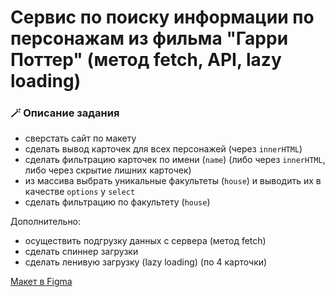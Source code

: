 # Сервис по поиску информации по персонажам из фильма "Гарри Поттер" (метод fetch, API, lazy loading) #

### 🪄 Описание задания ###

  - сверстать сайт по макету
  - сделать вывод карточек для всех персонажей (через `innerHTML`)
  - сделать фильтрацию карточек по имени (`name`) (либо через `innerHTML`, либо через скрытие лишних карточек)
  - из массива выбрать уникальные факультеты (`house`) и выводить их в качестве `options` у `select`
  - сделать фильтрацию по факультету (`house`)

Дополнительно:
  - осуществить подгрузку данных с сервера (метод fetch)
  - сделать спиннер загрузки
  - сделать ленивую загрузку (lazy loading) (по 4 карточки)

<p><a href="https://www.figma.com/file/IEKD0HrGYAPdk5CXmRxiTR/Projects?node-id=2489%3A799&mode=dev">Макет в Figma</a></p>
